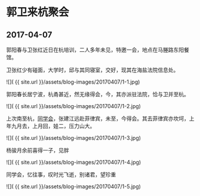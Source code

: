 郭卫来杭聚会
========================

2017-04-07
------------------------

郭阳春与卫张红近日在杭培训，二人多年未见，特邀一会，地点在马塍路东阳餐馆。

卫张红少有碰面，大学时，邱与其同寝室，交好，现其在海盐法院信息处。

![]( {{ site.url }}/assets/blog-images/20170407/1-1.jpg)

郭阳春长居宁波，杭甬甚近，然无缘得会，今，其亦派驻法院，恰与卫并至杭。

![]( {{ site.url }}/assets/blog-images/20170407/1-2.jpg)

上次南至杭，[同学会](/2016/11/25/大学同窗小聚.html)，张建江远赴菲律宾，未至，今得会。其去菲律宾亦坎坷，上年九月去，上月回，娃二，压力山大。

![]( {{ site.url }}/assets/blog-images/20170407/1-3.jpg)

杨骏月余前喜得一子，见胖

![]( {{ site.url }}/assets/blog-images/20170407/1-4.jpg)

同学会，忆往事，叹时光飞逝，别诸君，望珍重

![]( {{ site.url }}/assets/blog-images/20170407/1-5.jpg)
